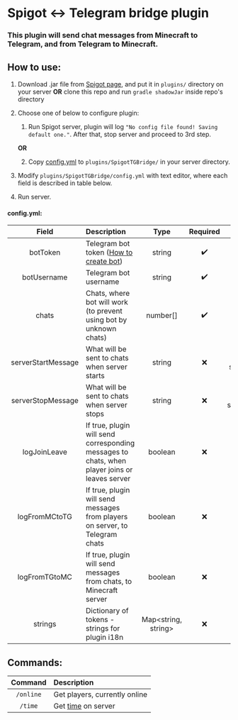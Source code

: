 # Spigot <-> Telegram bridge plugin

### This plugin will send chat messages from Minecraft to Telegram, and from Telegram to Minecraft.

## How to use:

1. Download .jar file from [Spigot page](https://www.spigotmc.org/resources/telegram-reporter-reborn.80768/), and put it in `plugins/` directory on your server **OR** clone this repo and run `gradle shadowJar` inside repo's directory

2. Choose one of below to configure plugin:
    1. Run Spigot server, plugin will log `"No config file found! Saving default one."`. After that, stop server and proceed to 3rd step.

    **OR**

    2. Copy [config.yml](https://raw.githubusercontent.com/kraftwerk28/spigot-tg-bridge/master/src/main/resources/config.yml) to `plugins/SpigotTGBridge/` in your server directory.

3. Modify `plugins/SpigotTGBridge/config.yml` with text editor, where each field is described in table below.

4. Run server.

#### config.yml:
| Field | Description | Type | Required | Default |
|:-----:|:------------|:----:|:--------:|:-------:|
| botToken | Telegram bot token ([How to create bot](https://core.telegram.org/bots#3-how-do-i-create-a-bot)) | string | :heavy_check_mark: | - |
| botUsername | Telegram bot username | string | :heavy_check_mark: | - |
| chats | Chats, where bot will work (to prevent using bot by unknown chats) | number[] | :heavy_check_mark: | [] |
| serverStartMessage | What will be sent to chats when server starts | string | :x: | 'Server started.' |
| serverStopMessage | What will be sent to chats when server stops | string | :x: | 'Server stopped.' |
| logJoinLeave | If true, plugin will send corresponding messages to chats, when player joins or leaves server | boolean | :x: | true |
| logFromMCtoTG | If true, plugin will send messages from players on server, to Telegram chats | boolean | :x: | true |
| logFromTGtoMC | If true, plugin will send messages from chats, to Minecraft server | boolean | :x: | true |
| strings | Dictionary of tokens - strings for plugin i18n | Map<string, string> | :x: | See default config |

## Commands:
| Command | Description |
|:-------:|:------------|
| `/online` | Get players, currently online |
| `/time`   | Get [time](https://minecraft.gamepedia.com/Day-night_cycle) on server |
